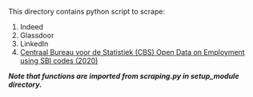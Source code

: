 This directory contains python script to scrape:
1. Indeed
2. Glassdoor
3. LinkedIn
4. [Centraal Bureau voor de Statistiek (CBS) Open Data on Employment using SBI codes (2020)](https://opendata.cbs.nl/#/CBS/en/dataset/81434ENG/table?ts=1663627369191)

***Note that functions are imported from scraping.py in setup_module directory.***
